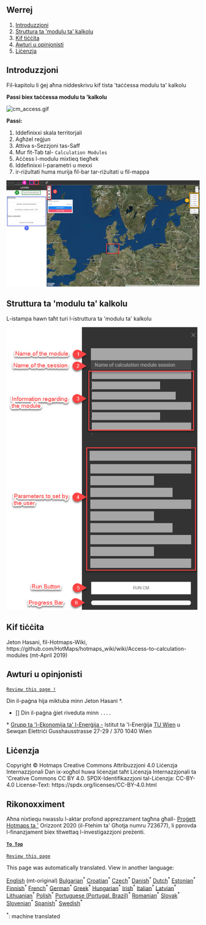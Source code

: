 <h2> Werrej </h2><ol><li> <a href="#Introduction">Introduzzjoni</a> </li><li> <a href="#Structure-of-a-calculation-module">Struttura ta &#39;modulu ta&#39; kalkolu</a> </li><li> <a href="#How-to-cite">Kif tiċċita</a> </li><li> <a href="#Authors-and-reviewers">Awturi u opinjonisti</a> </li><li> <a href="#License">Liċenzja</a> </li></ol><h2> Introduzzjoni </h2><p> Fil-kapitolu li ġej aħna niddeskrivu kif tista &#39;taċċessa modulu ta&#39; kalkolu </p><p> <strong>Passi biex taċċessa modulu ta &#39;kalkolu</strong> </p><p><img alt="cm_access.gif" src="https://github.com/HotMaps/hotmaps_wiki/blob/master/Images/general_tool_functionalities_and_structure/calculation_module_access.gif"/></p><p> <strong>Passi:</strong> </p><ol><li> Iddefinixxi skala territorjali </li><li> Agħżel reġjun </li><li> Attiva s-Sezzjoni tas-Saff </li><li> Mur fit-Tab tal- <code>Calculation Modules</code> </li><li> Aċċess l-modulu mixtieq tiegħek </li><li> Iddefinixxi l-parametri u mexxi </li><li> ir-riżultati huma murija fil-bar tar-riżultati u fil-mappa </li></ol><p><img alt="cm_access.png" src="https://github.com/HotMaps/hotmaps_wiki/blob/master/Images/general_tool_functionalities_and_structure/calculation_module_access.png"/></p><h2> Struttura ta &#39;modulu ta&#39; kalkolu </h2><p> L-istampa hawn taħt turi l-istruttura ta &#39;modulu ta&#39; kalkolu </p><p><img alt="cm_structure_png" src="https://github.com/HotMaps/hotmaps_wiki/blob/master/Images/general_tool_functionalities_and_structure/calculation_module_structure.png"/></p><h2> Kif tiċċita </h2><p> Jeton Hasani, fil-Hotmaps-Wiki, https://github.com/HotMaps/hotmaps_wiki/wiki/Access-to-calculation-modules (mt-April 2019) </p><h2> Awturi u opinjonisti </h2><p> <code><a href="https://github.com/HotMaps/hotmaps_wiki/wiki/CM-Access/_edit">Review this page !</a></code> </p> <p> Din il-paġna hija miktuba minn Jeton Hasani *. </p><ul><li> [] Din il-paġna ġiet riveduta minn <code>....</code> </li></ul><p> * <a href="https://eeg.tuwien.ac.at/">Grupp ta &#39;l-Ekonomija ta&#39; l-Enerġija -</a> Istitut ta &#39;l-Enerġija <a href="https://eeg.tuwien.ac.at/">TU Wien</a> u Sewqan Elettriċi Gusshausstrasse 27-29 / 370 1040 Wien </p><h2> Liċenzja </h2><p> Copyright © Hotmaps Creative Commons Attribuzzjoni 4.0 Liċenzja Internazzjonali Dan ix-xogħol huwa liċenzjat taħt Liċenzja Internazzjonali ta &#39;Creative Commons CC BY 4.0. SPDX-Identifikazzjoni tal-Liċenzja: CC-BY-4.0 License-Text: https://spdx.org/licenses/CC-BY-4.0.html </p><h2> Rikonoxximent </h2><p> Aħna nixtiequ nwasslu l-aktar profond apprezzament tagħna għall- <a href="https://www.hotmaps-project.eu">Proġett Hotmaps ta &#39;</a> Orizzont 2020 (il-Ftehim ta&#39; Għotja numru 723677), li pprovda l-finanzjament biex titwettaq l-investigazzjoni preżenti. </p><p><ins> <code><strong><a href="#table-of-contents">To Top</a></strong></code> </ins> </p><p> <code><a href="https://github.com/HotMaps/hotmaps_wiki/wiki/CM-Access/_edit/#Authors-and-reviewers">Review this page</a></code> </p>

This page was automatically translated. View in another language:

[English](en-Access-to-calculation-modules) (mt-original) [Bulgarian](bg-Access-to-calculation-modules)<sup>\*</sup> [Croatian](hr-Access-to-calculation-modules)<sup>\*</sup> [Czech](cs-Access-to-calculation-modules)<sup>\*</sup> [Danish](da-Access-to-calculation-modules)<sup>\*</sup> [Dutch](nl-Access-to-calculation-modules)<sup>\*</sup> [Estonian](et-Access-to-calculation-modules)<sup>\*</sup> [Finnish](fi-Access-to-calculation-modules)<sup>\*</sup> [French](fr-Access-to-calculation-modules)<sup>\*</sup> [German](de-Access-to-calculation-modules)<sup>\*</sup> [Greek](el-Access-to-calculation-modules)<sup>\*</sup> [Hungarian](hu-Access-to-calculation-modules)<sup>\*</sup> [Irish](ga-Access-to-calculation-modules)<sup>\*</sup> [Italian](it-Access-to-calculation-modules)<sup>\*</sup> [Latvian](lv-Access-to-calculation-modules)<sup>\*</sup> [Lithuanian](lt-Access-to-calculation-modules)<sup>\*</sup>  [Polish](pl-Access-to-calculation-modules)<sup>\*</sup> [Portuguese (Portugal, Brazil)](pt-Access-to-calculation-modules)<sup>\*</sup> [Romanian](ro-Access-to-calculation-modules)<sup>\*</sup> [Slovak](sk-Access-to-calculation-modules)<sup>\*</sup> [Slovenian](sl-Access-to-calculation-modules)<sup>\*</sup> [Spanish](es-Access-to-calculation-modules)<sup>\*</sup> [Swedish](sv-Access-to-calculation-modules)<sup>\*</sup> 

<sup>\*</sup>: machine translated

